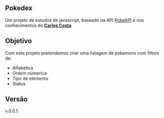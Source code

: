 ## Pokedex

Um projeto de estudos de javascript, baseado na API [PokeAPI](https://pokeapi.co/) e nos conhecimentos do **[Carlos Costa](https://github.com/caco-jr)**

## Objetivo

Com este projeto pretendemos criar uma listagem de pokemons com filtros de: <br />
<ul>
    <li>Alfabética</li>
    <li>Ordem númerica</li>
    <li>Tipo de elemento</li>
    <li>Status</li>
</ul>

## Versão

v.0.0.1.